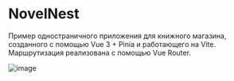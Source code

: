 # NovelNest

Пример одностраничного приложения для книжного магазина, созданного с помощью Vue 3 + Pinia и работающего на Vite. Маршрутизация реализована с помощью Vue Router.

![image](https://github.com/M-1liya/LabWeb4/assets/114402298/c1b2ec0d-7a6c-413b-beca-a9d9cc92155d)

